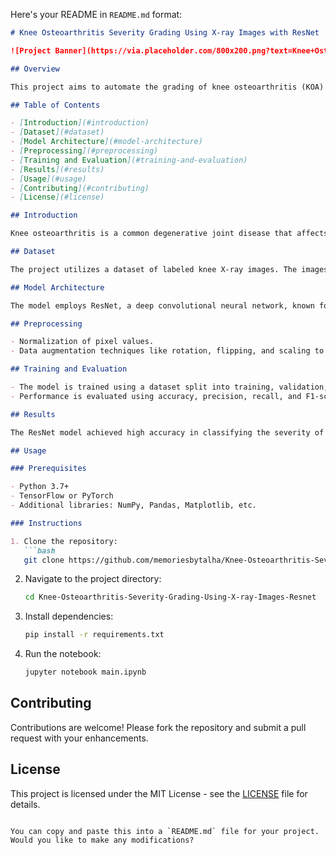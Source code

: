 Here's your README in `README.md` format:

```markdown
# Knee Osteoarthritis Severity Grading Using X-ray Images with ResNet

![Project Banner](https://via.placeholder.com/800x200.png?text=Knee+Osteoarthritis+Grading+with+ResNet)

## Overview

This project aims to automate the grading of knee osteoarthritis (KOA) severity using X-ray images. By leveraging deep learning, specifically the ResNet architecture, we can accurately classify the severity of KOA, providing a valuable tool for medical diagnostics.

## Table of Contents

- [Introduction](#introduction)
- [Dataset](#dataset)
- [Model Architecture](#model-architecture)
- [Preprocessing](#preprocessing)
- [Training and Evaluation](#training-and-evaluation)
- [Results](#results)
- [Usage](#usage)
- [Contributing](#contributing)
- [License](#license)

## Introduction

Knee osteoarthritis is a common degenerative joint disease that affects millions worldwide. Accurate grading of KOA severity is crucial for diagnosis and treatment planning. This project uses ResNet to classify KOA severity levels from X-ray images, enhancing diagnostic accuracy and consistency.

## Dataset

The project utilizes a dataset of labeled knee X-ray images. The images are categorized based on the Kellgren-Lawrence grading system, which is widely used for assessing KOA severity.

## Model Architecture

The model employs ResNet, a deep convolutional neural network, known for its ability to handle complex image recognition tasks effectively.

## Preprocessing

- Normalization of pixel values.
- Data augmentation techniques like rotation, flipping, and scaling to improve model robustness.

## Training and Evaluation

- The model is trained using a dataset split into training, validation, and test sets.
- Performance is evaluated using accuracy, precision, recall, and F1-score metrics.

## Results

The ResNet model achieved high accuracy in classifying the severity of knee osteoarthritis, demonstrating its potential in assisting healthcare professionals.

## Usage

### Prerequisites

- Python 3.7+
- TensorFlow or PyTorch
- Additional libraries: NumPy, Pandas, Matplotlib, etc.

### Instructions

1. Clone the repository:
   ```bash
   git clone https://github.com/memoriesbytalha/Knee-Osteoarthritis-Severity-Grading-Using-X-ray-Images-Resnet.git
   ```
2. Navigate to the project directory:
   ```bash
   cd Knee-Osteoarthritis-Severity-Grading-Using-X-ray-Images-Resnet
   ```
3. Install dependencies:
   ```bash
   pip install -r requirements.txt
   ```
4. Run the notebook:
   ```bash
   jupyter notebook main.ipynb
   ```

## Contributing

Contributions are welcome! Please fork the repository and submit a pull request with your enhancements.

## License

This project is licensed under the MIT License - see the [LICENSE](LICENSE) file for details.
```

You can copy and paste this into a `README.md` file for your project. Would you like to make any modifications?
